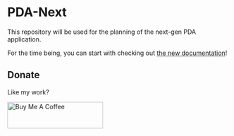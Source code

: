 # PDA-Next

This repository will be used for the planning of the next-gen PDA application.

For the time being, you can start with checking out [the new documentation](./docs)!

## Donate

Like my work?

<a href="https://www.buymeacoffee.com/AzorianMatt" target="_blank"><img src="https://cdn.buymeacoffee.com/buttons/v2/default-blue.png" alt="Buy Me A Coffee" style="height: 60px !important;width: 217px !important;" ></a>